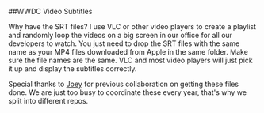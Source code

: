 ##WWDC Video Subtitles

Why have the SRT files?
I use VLC or other video players to create a playlist and randomly loop the videos on a big screen in our office for all our developers to watch. You just need to drop the SRT files with the same name as your MP4 files downloaded from Apple in the same folder. Make sure the file names are the same. VLC and most video players will just pick it up and display the subtitles correctly.


Special thanks to [Joey](https://github.com/qiaoxueshi/) for previous collaboration on getting these files done. We are just too busy to coordinate these every year, that's why we split into different repos.
